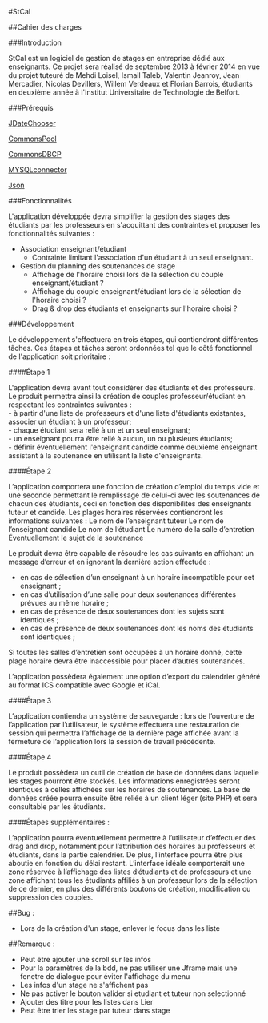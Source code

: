 #StCal

##Cahier des charges

###Introduction

StCal est un logiciel de gestion de stages en entreprise dédié aux enseignants. Ce projet sera réalisé de septembre 2013 à février 2014 en vue du projet tuteuré de Mehdi Loisel, Ismail Taleb, Valentin Jeanroy, Jean Mercadier, Nicolas Devillers, Willem Verdeaux et Florian Barrois, étudiants en deuxième année à l'Institut Universitaire de Technologie de Belfort. 

###Prérequis

[JDateChooser](http://sourceforge.net/projects/jdatechooser/)

[CommonsPool](http://commons.apache.org/proper/commons-pool/download_pool.cgi)

[CommonsDBCP](http://commons.apache.org/proper/commons-dbcp/downloads.html)

[MYSQLconnector](http://dev.mysql.com/downloads/connector/j/)

[Json](www.java2s.com/Code/Jar/j/java-json.htm)

###Fonctionnalités

L'application développée devra simplifier la gestion des stages des étudiants par les professeurs en s'acquittant des contraintes et proposer les fonctionnalités suivantes :

- Association enseignant/étudiant
    - Contrainte limitant l'association d'un étudiant à un seul enseignant.
- Gestion du planning des soutenances de stage
    - Affichage de l'horaire choisi lors de la sélection du couple enseignant/étudiant ?
    - Affichage du couple enseignant/étudiant lors de la sélection de l'horaire choisi ?    
    - Drag & drop des étudiants et enseignants sur l'horaire choisi ?






###Développement

Le développement s'effectuera en trois étapes, qui contiendront différentes tâches. Ces étapes et tâches seront ordonnées tel que le côté fonctionnel de l'application soit prioritaire :

####Étape 1

L'application devra avant tout considérer des étudiants et des professeurs. Le produit permettra ainsi la création de couples professeur/étudiant en respectant les contraintes suivantes :  
        - à partir d'une liste de professeurs et d'une liste d'étudiants existantes, associer un étudiant à un professeur;  
        - chaque étudiant sera relié à un et un seul enseignant;  
        - un enseignant pourra être relié à aucun, un ou plusieurs étudiants;  
        - définir éventuellement l'enseignant candide comme deuxième enseignant assistant à la soutenance en utilisant la liste d'enseignants.
                
####Étape 2

L’application comportera une fonction de création d’emploi du temps vide et une seconde permettant le remplissage de celui-ci avec les soutenances de chacun des étudiants, ceci en fonction des disponibilités des enseignants tuteur et candide.
Les plages horaires réservées contiendront les informations suivantes :
Le nom de l’enseignant tuteur
Le nom de l’enseignant candide
Le nom de l’étudiant
Le numéro de la salle d’entretien
Éventuellement le sujet de la soutenance



Le produit devra être capable de résoudre les cas suivants en affichant un message d’erreur et en ignorant la dernière action effectuée :
- en cas de sélection d’un enseignant à un horaire incompatible pour cet enseignant ;
- en cas d’utilisation d’une salle pour deux soutenances différentes prévues au même horaire ;
- en cas de présence de deux soutenances dont les sujets sont identiques ;
- en cas de présence de deux soutenances dont les noms des étudiants sont identiques ;

Si toutes les salles d’entretien sont occupées à un horaire donné, cette plage horaire devra être inaccessible pour placer d’autres soutenances. 

L’application possèdera également une option d’export du calendrier généré au format ICS compatible avec Google et iCal.

####Étape 3

L’application contiendra un système de sauvegarde : lors de l’ouverture de l’application par l’utilisateur, le système effectuera une restauration de session qui permettra l’affichage de la dernière page affichée avant la fermeture de l’application lors la session de travail précédente.

####Étape 4

Le produit possèdera un outil de création de base de données dans laquelle les stages pourront être stockés. Les informations enregistrées seront identiques à celles affichées sur les horaires de soutenances.
La base de données créée pourra ensuite être reliée à un client léger (site PHP) et sera consultable par les étudiants.

####Étapes supplémentaires :

L’application pourra éventuellement permettre à l’utilisateur d’effectuer des drag and drop, notamment pour l’attribution des horaires au professeurs et étudiants, dans la partie calendrier.
De plus, l’interface pourra être plus aboutie en fonction du délai restant.
L’interface idéale comporterait une zone réservée à l’affichage des listes d’étudiants et de professeurs et une zone affichant tous les étudiants affiliés à un professeur lors de la sélection de ce dernier, en plus des différents boutons de création, modification ou suppression des couples.


##Bug :
- Lors de la création d'un stage, enlever le focus dans les liste

##Remarque :
- Peut être ajouter une scroll sur les infos 
- Pour la paramètres de la bdd, ne pas utiliser une Jframe mais une fenetre de dialogue pour éviter l'affichage du menu
- Les infos d'un stage ne s'affichent pas
- Ne pas activer le bouton valider si etudiant et tuteur non selectionné
- Ajouter des titre pour les listes dans Lier
- Peut être trier les stage par tuteur dans stage
